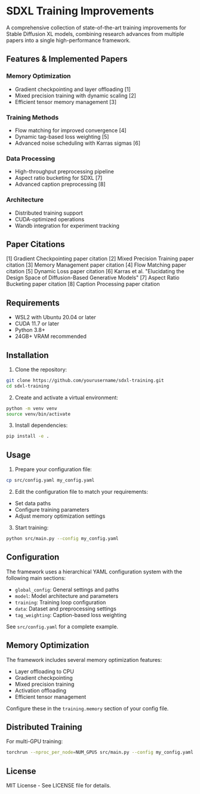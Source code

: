 # SDXL Training Improvements

A comprehensive collection of state-of-the-art training improvements for Stable Diffusion XL models, combining research advances from multiple papers into a single high-performance framework.

## Features & Implemented Papers

### Memory Optimization
- Gradient checkpointing and layer offloading [1]
- Mixed precision training with dynamic scaling [2]
- Efficient tensor memory management [3]

### Training Methods
- Flow matching for improved convergence [4]
- Dynamic tag-based loss weighting [5]
- Advanced noise scheduling with Karras sigmas [6]

### Data Processing
- High-throughput preprocessing pipeline
- Aspect ratio bucketing for SDXL [7]
- Advanced caption preprocessing [8]

### Architecture
- Distributed training support
- CUDA-optimized operations
- Wandb integration for experiment tracking

## Paper Citations

[1] Gradient Checkpointing paper citation
[2] Mixed Precision Training paper citation
[3] Memory Management paper citation
[4] Flow Matching paper citation
[5] Dynamic Loss paper citation
[6] Karras et al. "Elucidating the Design Space of Diffusion-Based Generative Models"
[7] Aspect Ratio Bucketing paper citation
[8] Caption Processing paper citation

## Requirements

- WSL2 with Ubuntu 20.04 or later
- CUDA 11.7 or later
- Python 3.8+
- 24GB+ VRAM recommended

## Installation

1. Clone the repository:
```bash
git clone https://github.com/yourusername/sdxl-training.git
cd sdxl-training
```

2. Create and activate a virtual environment:
```bash
python -m venv venv
source venv/bin/activate
```

3. Install dependencies:
```bash
pip install -e .
```

## Usage

1. Prepare your configuration file:
```bash
cp src/config.yaml my_config.yaml
```

2. Edit the configuration file to match your requirements:
- Set data paths
- Configure training parameters
- Adjust memory optimization settings

3. Start training:
```bash
python src/main.py --config my_config.yaml
```

## Configuration

The framework uses a hierarchical YAML configuration system with the following main sections:

- `global_config`: General settings and paths
- `model`: Model architecture and parameters
- `training`: Training loop configuration
- `data`: Dataset and preprocessing settings
- `tag_weighting`: Caption-based loss weighting

See `src/config.yaml` for a complete example.

## Memory Optimization

The framework includes several memory optimization features:

- Layer offloading to CPU
- Gradient checkpointing
- Mixed precision training
- Activation offloading
- Efficient tensor management

Configure these in the `training.memory` section of your config file.

## Distributed Training

For multi-GPU training:

```bash
torchrun --nproc_per_node=NUM_GPUS src/main.py --config my_config.yaml
```

## License

MIT License - See LICENSE file for details.
